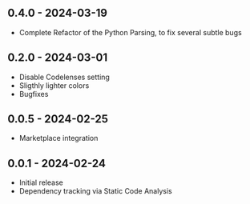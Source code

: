 

## 0.4.0 - 2024-03-19
* Complete Refactor of the Python Parsing, to fix several subtle bugs

## 0.2.0 - 2024-03-01
* Disable Codelenses setting
* Sligthly lighter colors
* Bugfixes

## 0.0.5 - 2024-02-25
* Marketplace integration


## 0.0.1 - 2024-02-24
* Initial release
* Dependency tracking via Static Code Analysis
